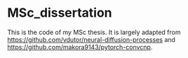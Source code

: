 # MSc_dissertation

This is the code of my MSc thesis. It is largely adapted from https://github.com/vdutor/neural-diffusion-processes and https://github.com/makora9143/pytorch-convcnp.
